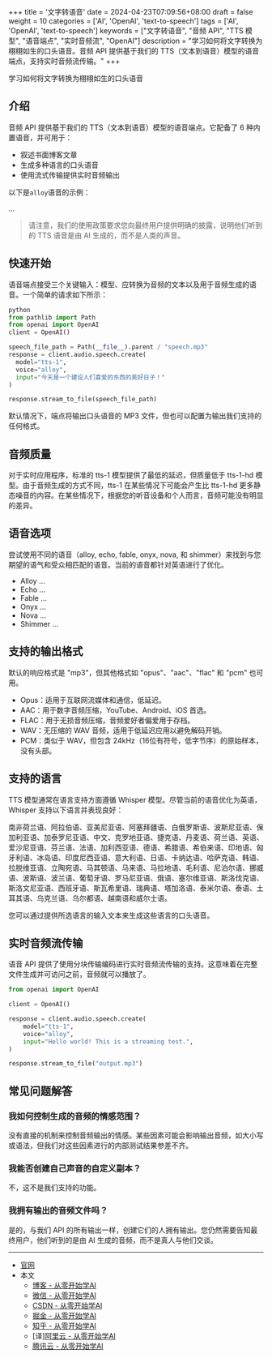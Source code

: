+++
title = '文字转语音'
date = 2024-04-23T07:09:56+08:00
draft = false
weight = 10
categories = ['AI', 'OpenAI', 'text-to-speech']
tags = ['AI', 'OpenAI', 'text-to-speech']
keywords = ["文字转语音", "音频 API", "TTS 模型", "语音端点", "实时音频流", "OpenAI"]
description = "学习如何将文字转换为栩栩如生的口头语音。音频 API 提供基于我们的 TTS（文本到语音）模型的语音端点，支持实时音频流传输。"
+++

学习如何将文字转换为栩栩如生的口头语音

## 介绍
音频 API 提供基于我们的 TTS（文本到语音）模型的语音端点。它配备了 6 种内置语音，并可用于：

- 叙述书面博客文章
- 生成多种语言的口头语音
- 使用流式传输提供实时音频输出

以下是`alloy`语音的示例：

...

> 请注意，我们的使用政策要求您向最终用户提供明确的披露，说明他们听到的 TTS 语音是由 AI 生成的，而不是人类的声音。

## 快速开始
语音端点接受三个关键输入：模型、应转换为音频的文本以及用于音频生成的语音。一个简单的请求如下所示：

```python
python
from pathlib import Path
from openai import OpenAI
client = OpenAI()

speech_file_path = Path(__file__).parent / "speech.mp3"
response = client.audio.speech.create(
  model="tts-1",
  voice="alloy",
  input="今天是一个建设人们喜爱的东西的美好日子！"
)

response.stream_to_file(speech_file_path)
```

默认情况下，端点将输出口头语音的 MP3 文件，但也可以配置为输出我们支持的任何格式。

## 音频质量
对于实时应用程序，标准的 tts-1 模型提供了最低的延迟，但质量低于 tts-1-hd 模型。由于音频生成的方式不同，tts-1 在某些情况下可能会产生比 tts-1-hd 更多静态噪音的内容。在某些情况下，根据您的听音设备和个人而言，音频可能没有明显的差异。

## 语音选项
尝试使用不同的语音（alloy, echo, fable, onyx, nova, 和 shimmer）来找到与您期望的语气和受众相匹配的语音。当前的语音都针对英语进行了优化。

- Alloy ...
- Echo ...
- Fable ...
- Onyx ...
- Nova ...
- Shimmer ...

## 支持的输出格式
默认的响应格式是 "mp3"，但其他格式如 "opus"、"aac"、"flac" 和 "pcm" 也可用。

- Opus：适用于互联网流媒体和通信，低延迟。
- AAC：用于数字音频压缩，YouTube、Android、iOS 首选。
- FLAC：用于无损音频压缩，音频爱好者偏爱用于存档。
- WAV：无压缩的 WAV 音频，适用于低延迟应用以避免解码开销。
- PCM：类似于 WAV，但包含 24kHz（16位有符号，低字节序）的原始样本，没有头部。

## 支持的语言
TTS 模型通常在语言支持方面遵循 Whisper 模型。尽管当前的语音优化为英语，Whisper 支持以下语言并表现良好：

南非荷兰语、阿拉伯语、亚美尼亚语、阿塞拜疆语、白俄罗斯语、波斯尼亚语、保加利亚语、加泰罗尼亚语、中文、克罗地亚语、捷克语、丹麦语、荷兰语、英语、爱沙尼亚语、芬兰语、法语、加利西亚语、德语、希腊语、希伯来语、印地语、匈牙利语、冰岛语、印度尼西亚语、意大利语、日语、卡纳达语、哈萨克语、韩语、拉脱维亚语、立陶宛语、马其顿语、马来语、马拉地语、毛利语、尼泊尔语、挪威语、波斯语、波兰语、葡萄牙语、罗马尼亚语、俄语、塞尔维亚语、斯洛伐克语、斯洛文尼亚语、西班牙语、斯瓦希里语、瑞典语、塔加洛语、泰米尔语、泰语、土耳其语、乌克兰语、乌尔都语、越南语和威尔士语。

您可以通过提供所选语言的输入文本来生成这些语言的口头语音。

## 实时音频流传输
语音 API 提供了使用分块传输编码进行实时音频流传输的支持。这意味着在完整文件生成并可访问之前，音频就可以播放了。

```python
from openai import OpenAI

client = OpenAI()

response = client.audio.speech.create(
    model="tts-1",
    voice="alloy",
    input="Hello world! This is a streaming test.",
)

response.stream_to_file("output.mp3")
```

## 常见问题解答
### 我如何控制生成的音频的情感范围？
没有直接的机制来控制音频输出的情感。某些因素可能会影响输出音频，如大小写或语法，但我们对这些因素进行的内部测试结果参差不齐。

### 我能否创建自己声音的自定义副本？
不，这不是我们支持的功能。

### 我拥有输出的音频文件吗？
是的，与我们 API 的所有输出一样，创建它们的人拥有输出。您仍然需要告知最终用户，他们听到的是由 AI 生成的音频，而不是真人与他们交谈。

---

- [官网](https://platform.openai.com/docs/guides/text-to-speech)
- 本文
    - [博客 - 从零开始学AI](https://openai-doc.aihub2022.top/docs/guides/text-to-speech/)
    - [微信 - 从零开始学AI](https://mp.weixin.qq.com/s?__biz=MzA3MDIyNTgzNA==&mid=2649976886&idx=1&sn=c2e7aa98a209e349b35307a986d16f11&chksm=86c7caf3b1b043e5d21bde41a74cc1d896782cd03c0ddd44fa3d1313246576aef6e179a635c9#rd)
    - [CSDN - 从零开始学AI](https://blog.csdn.net/mahone3297/article/details/138116433)
    - [掘金 - 从零开始学AI](https://juejin.cn/post/7360575576418238503)
    - [知乎 - 从零开始学AI](https://zhuanlan.zhihu.com/p/694032995)
    - [译][阿里云 - 从零开始学AI](https://developer.aliyun.com/article/1489679)
    - [腾讯云 - 从零开始学AI](https://cloud.tencent.com/developer/article/2411365)
